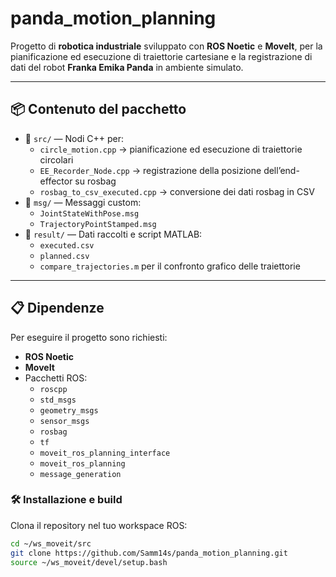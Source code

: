 # panda_motion_planning

Progetto di **robotica industriale** sviluppato con **ROS Noetic** e **MoveIt**, per la pianificazione ed esecuzione di traiettorie cartesiane e la registrazione di dati del robot **Franka Emika Panda** in ambiente simulato.

---

## 📦 Contenuto del pacchetto

- 📁 `src/` — Nodi C++ per:
  - `circle_motion.cpp` → pianificazione ed esecuzione di traiettorie circolari
  - `EE_Recorder_Node.cpp` → registrazione della posizione dell’end-effector su rosbag
  - `rosbag_to_csv_executed.cpp` → conversione dei dati rosbag in CSV
- 📁 `msg/` — Messaggi custom:
  - `JointStateWithPose.msg`
  - `TrajectoryPointStamped.msg`
- 📁 `result/` — Dati raccolti e script MATLAB:
  - `executed.csv`
  - `planned.csv`
  - `compare_trajectories.m` per il confronto grafico delle traiettorie

---

## 📋 Dipendenze

Per eseguire il progetto sono richiesti:

- **ROS Noetic**
- **MoveIt**
- Pacchetti ROS:
  - `roscpp`
  - `std_msgs`
  - `geometry_msgs`
  - `sensor_msgs`
  - `rosbag`
  - `tf`
  - `moveit_ros_planning_interface`
  - `moveit_ros_planning`
  - `message_generation`

### 🛠️ Installazione e build

Clona il repository nel tuo workspace ROS:

```bash
cd ~/ws_moveit/src
git clone https://github.com/Samm14s/panda_motion_planning.git
source ~/ws_moveit/devel/setup.bash
